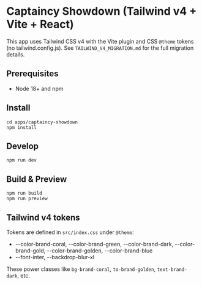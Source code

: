 # Captaincy Showdown (Tailwind v4 + Vite + React)

This app uses Tailwind CSS v4 with the Vite plugin and CSS `@theme` tokens (no tailwind.config.js). See `TAILWIND_V4_MIGRATION.md` for the full migration details.

## Prerequisites
- Node 18+ and npm

## Install
```
cd apps/captaincy-showdown
npm install
```

## Develop
```
npm run dev
```

## Build & Preview
```
npm run build
npm run preview
```

## Tailwind v4 tokens
Tokens are defined in `src/index.css` under `@theme`:
- --color-brand-coral, --color-brand-green, --color-brand-dark, --color-brand-gold, --color-brand-golden, --color-brand-blue
- --font-inter, --backdrop-blur-xl

These power classes like `bg-brand-coral`, `to-brand-golden`, `text-brand-dark`, etc.
